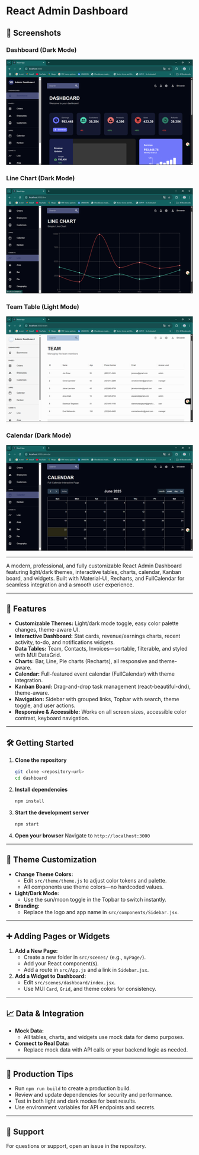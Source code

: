# React Admin Dashboard

## 📸 Screenshots

### Dashboard (Dark Mode)
![Dashboard Dark Mode](screenshots/dashboard-dark.png)

### Line Chart (Dark Mode)
![Line Chart Dark Mode](screenshots/line-chart-dark.png)

### Team Table (Light Mode)
![Team Table Light Mode](screenshots/team-table-light.png)

### Calendar (Dark Mode)
![Calendar Dark Mode](screenshots/calendar-dark.png)

---

A modern, professional, and fully customizable React Admin Dashboard featuring light/dark themes, interactive tables, charts, calendar, Kanban board, and widgets. Built with Material-UI, Recharts, and FullCalendar for seamless integration and a smooth user experience.

---

## 🚀 Features

- **Customizable Themes:** Light/dark mode toggle, easy color palette changes, theme-aware UI.
- **Interactive Dashboard:** Stat cards, revenue/earnings charts, recent activity, to-do, and notifications widgets.
- **Data Tables:** Team, Contacts, Invoices—sortable, filterable, and styled with MUI DataGrid.
- **Charts:** Bar, Line, Pie charts (Recharts), all responsive and theme-aware.
- **Calendar:** Full-featured event calendar (FullCalendar) with theme integration.
- **Kanban Board:** Drag-and-drop task management (react-beautiful-dnd), theme-aware.
- **Navigation:** Sidebar with grouped links, Topbar with search, theme toggle, and user actions.
- **Responsive & Accessible:** Works on all screen sizes, accessible color contrast, keyboard navigation.

---

## 🛠️ Getting Started

1. **Clone the repository**
   ```bash
   git clone <repository-url>
   cd dashboard
   ```
2. **Install dependencies**
   ```bash
   npm install
   ```
3. **Start the development server**
   ```bash
   npm start
   ```
4. **Open your browser**
   Navigate to `http://localhost:3000`

---

## 🎨 Theme Customization

- **Change Theme Colors:**
  - Edit `src/theme/theme.js` to adjust color tokens and palette.
  - All components use theme colors—no hardcoded values.
- **Light/Dark Mode:**
  - Use the sun/moon toggle in the Topbar to switch instantly.
- **Branding:**
  - Replace the logo and app name in `src/components/Sidebar.jsx`.

---

## ➕ Adding Pages or Widgets

1. **Add a New Page:**
   - Create a new folder in `src/scenes/` (e.g., `myPage/`).
   - Add your React component(s).
   - Add a route in `src/App.js` and a link in `Sidebar.jsx`.
2. **Add a Widget to Dashboard:**
   - Edit `src/scenes/dashboard/index.jsx`.
   - Use MUI `Card`, `Grid`, and theme colors for consistency.

---

## 📈 Data & Integration

- **Mock Data:**
  - All tables, charts, and widgets use mock data for demo purposes.
- **Connect to Real Data:**
  - Replace mock data with API calls or your backend logic as needed.

---

## 🏁 Production Tips

- Run `npm run build` to create a production build.
- Review and update dependencies for security and performance.
- Test in both light and dark modes for best results.
- Use environment variables for API endpoints and secrets.



---

## 💬 Support

For questions or support, open an issue in the repository.
